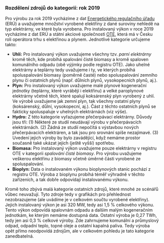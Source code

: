 ### Rozdělení zdrojů do kategorií: rok 2019

Pro výrobu za rok 2019 vycházíme z dat [Energetického regulačního úřadu](https://www.eru.cz) (ERÚ) a uvažujeme množství vyrobené elektřiny z dané suroviny nehledě na typ elektrárny, ve které byla vyrobena. Pro instalovaný výkon v roce 2019 vycházíme z dat ERÚ a státní akciové společnosti [OTE](https://www.ote-cr.cz/cs), která má v Česku roli operátora trhu s elektřinou a plynem. Jednotlivé kategorie určujeme takto:

* **Uhlí:** Pro instalovaný výkon uvažujeme všechny tzv. _parní elektrárny_ kromě těch, kde probíhá spalování čisté biomasy a kromě spaloven komunálního odpadu (obě výjimky podle registru OTE). Jako uhelné elektrárny a teplárny tedy uvažujeme i ty, ve kterých probíhá spoluspalování biomasy (poměrně časté) nebo spoluspalování zemního plynu či ostatních plynů (např. důlních plynů, vysokopecních plynů, aj.).
* **Plyn:** Pro instalovaný výkon uvažujeme malé plynové kogenerační jednotky (teplárny, které vyrábějí i elektřinu) a velké paroplynové elektrárny včetně těch, které spalují koksárenský plyn vyrobený z uhlí. Ve výrobě uvažujeme jak zemní plyn, tak všechny ostatní plyny (koksárenský, důlní, vysokopecní, aj.). Část z těchto ostatních plynů se fakticky spoluspaluje v uhelných elektrárnách (viz výše).
* **Hydro:** Z této kategorie vyřazujeme přečerpávací elektrárny. Důvody jsou tři: (1) Některé ze studíí neudávají výrobu v přečerpávacích elektrárnách. (2) Žádná ze studií nepočítá s výstavbou nových přečerpávacích elektráren, a tak jsou pro srovnání spíše nezajímavé. (3) Uvedení jejich výroby by bylo zavádějící, když nemáme prostor současně také ukázat jejich (ještě vyšší) spotřebu.
* **Biomasa:** Pro instalovaný výkon uvažujeme pouze elektrárny v registru OTE v kategorii _spalování čisté biomasy_. Pro výrobu uvažujeme veškerou elektřinu z biomasy včetně úměrné části vyrobené ze spoluspalování.
* **Bioplyn:** Data o instalovaném výkonu bioplynových stanic pochází z registru OTE. Výroba z bioplynu probíhá téměř výhradně v těchto zařízeních, a tak dobře odpovídají instalovanému výkonu.

Kromě toho zbývá malá kategorie ostatních zdrojů, které mnohé ze scénářů vůbec neuvažují. Tyto zdroje tedy v grafikách pro přehlednost nezobrazujeme (ale uvádíme je v celkovém součtu vyrobené elektřiny). Jejich instalovaný výkon je asi 320 MW, tedy asi 1,5 % celkového výkonu. Tento výkon odpovídá spalovnám odpadu a dalším malým kogeneračním jednotkám, ke kterým nemáme dostupná data. Ostatní výroba je 0,27 TWh, tedy jen asi 0,3 % celkové výroby. Zde zahrnujeme komunální a průmyslový odpad, odpadní teplo, topné oleje a ostatní kapalná paliva. Tedy výroba opět přímo neodpovídá zdrojům, ale v celkovém pohledu je tato kategorie zanedbatelná.
